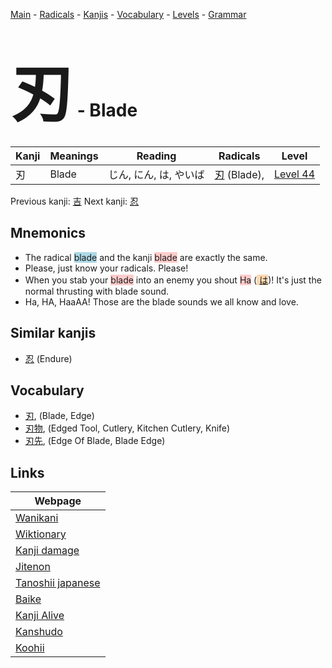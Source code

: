 <style> bigfont {font-size: 100px}</style>
[Main](../README.md) -
[Radicals](../radicals.md) -
[Kanjis](../kanjis.md) -
[Vocabulary](../vocabulary.md) -
[Levels](../levels.md) -
[Grammar](../grammar.md)
# <bigfont> 刃</bigfont> - Blade 

| Kanji | Meanings | Reading | Radicals | Level |
| --- | --- | --- | --- | --- |
| 刃 | Blade | じん, にん, は, やいば | [刃](../radicals/刃.md) (Blade),  | [Level 44](../levels/wk_level44.md) |

Previous kanji: [吉](吉.md) Next kanji: [忍](忍.md) 

## Mnemonics
 * The radical <span style="background-color:#ADD8E6"> blade</span> and the kanji <span style="background-color:#ffcccb"> blade</span> are exactly the same.
* Please, just know your radicals. Please!
* When you stab your <span style="background-color:#ffcccb"> blade</span> into an enemy you shout <span style="background-color:#ffcccb"> Ha</span> (<span style="background-color:#fed8b1"> [は](https://jisho.org/search/は)</span>)! It's just the normal thrusting with blade sound.
* Ha, HA, HaaAA! Those are the blade sounds we all know and love.


## Similar kanjis
 * [忍](忍.md) (Endure)


## Vocabulary
 * [刃](../vocabulary/刃.md), (Blade, Edge)
* [刃物](../vocabulary/刃.md), (Edged Tool, Cutlery, Kitchen Cutlery, Knife)
* [刃先](../vocabulary/刃.md), (Edge Of Blade, Blade Edge)



## Links 

| Webpage |
| --- |
| [Wanikani          ](https://www.wanikani.com/kanji/刃) |
| [Wiktionary        ](https://en.wiktionary.org/wiki/刃) |
| [Kanji damage      ](http://www.kanjidamage.com/kanji/search?utf8=✓&q=刃) |
| [Jitenon           ](https://jitenon.com/kanji/刃) |
| [Tanoshii japanese ](https://www.tanoshiijapanese.com/dictionary/kanji.cfm?k=刃) |
| [Baike             ](https://baike.baidu.com/item/刃) |
| [Kanji Alive       ](https://app.kanjialive.com/刃) |
| [Kanshudo          ](https://www.kanshudo.com/searchmn?q=刃) |
| [Koohii            ](https://kanji.koohii.com/study/kanji/刃) |
